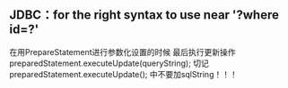 ## JDBC：for the right syntax to use near '?where id=?' ##
在用PrepareStatement进行参数化设置的时候
最后执行更新操作
 preparedStatement.executeUpdate(queryString);
切记
 preparedStatement.executeUpdate();
中不要加sqlString！！！
